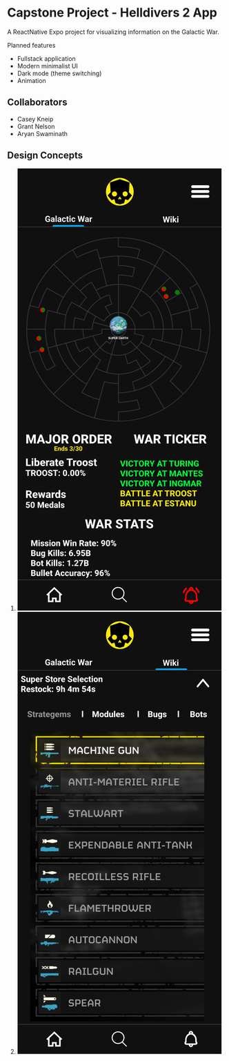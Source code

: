 # Capstone Project - Helldivers 2 App
A ReactNative Expo project for visualizing information on the Galactic War.

Planned features
- Fullstack application
- Modern minimalist UI
- Dark mode (theme switching)
- Animation

## Collaborators
  - Casey Kneip
  - Grant Nelson
  - Aryan Swaminath

## Design Concepts
1. ![Galactic Map (Home Page)](./assets/home_design.png)
2. ![Wiki Page](./assets/wiki_design.png)